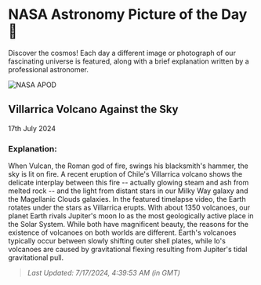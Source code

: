 
  # NASA Astronomy Picture of the Day 🌌

  Discover the cosmos! Each day a different image or photograph of our fascinating universe is featured, along with a brief explanation written by a professional astronomer.

![NASA APOD](undefined)

## Villarrica Volcano Against the Sky

17th July 2024

### Explanation: 

When Vulcan, the Roman god of fire, swings his blacksmith's hammer, the sky is lit on fire. A recent eruption of Chile's Villarrica volcano shows the delicate interplay between this fire -- actually glowing steam and ash from melted rock -- and the light from distant stars in our Milky Way galaxy and the Magellanic Clouds galaxies. In the featured timelapse video, the Earth rotates under the stars as Villarrica erupts.  With about 1350 volcanoes, our planet Earth rivals Jupiter's moon Io as the most geologically active place in the Solar System. While both have magnificent beauty, the reasons for the existence of volcanoes on both worlds are different. Earth's volcanoes typically occur between slowly shifting outer shell plates, while Io's volcanoes are caused by gravitational flexing resulting from Jupiter's tidal gravitational pull.

> _Last Updated: 7/17/2024, 4:39:53 AM (in GMT)_
